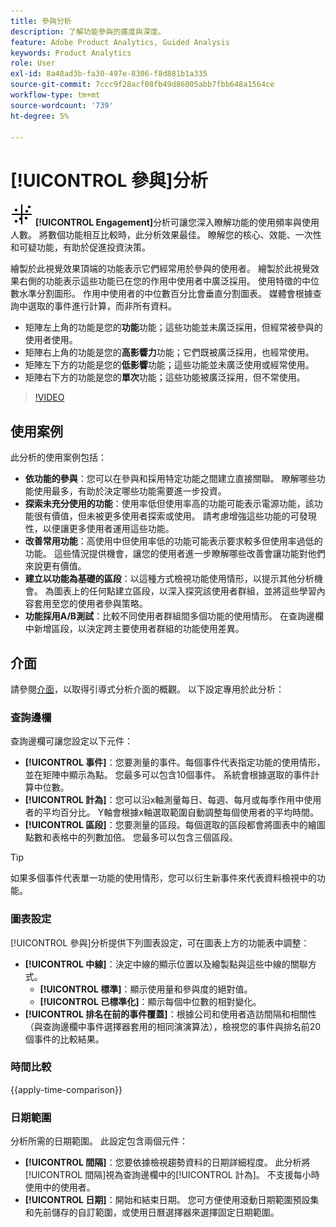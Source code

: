 ```yaml
---
title: 參與分析
description: 了解功能參與的廣度與深度。
feature: Adobe Product Analytics, Guided Analysis
keywords: Product Analytics
role: User
exl-id: 8a48ad3b-fa30-497e-8306-f8d881b1a335
source-git-commit: 7ccc9f28acf08fb49d86005abb7fbb648a1564ce
workflow-type: tm+mt
source-wordcount: '739'
ht-degree: 5%

---
```


# [!UICONTROL 參與]分析

![EngagementGraph](/help/assets/icons/EngagementGraph.svg) **[!UICONTROL Engagement]**&#x200B;分析可讓您深入瞭解功能的使用頻率與使用人數。 將數個功能相互比較時，此分析效果最佳。 瞭解您的核心、效能、一次性和可疑功能，有助於促進投資決策。

繪製於此視覺效果頂端的功能表示它們經常用於參與的使用者。 繪製於此視覺效果右側的功能表示這些功能已在您的作用中使用者中廣泛採用。 使用特徵的中位數水準分割圖形。 作用中使用者的中位數百分比會垂直分割圖表。 媒體會根據查詢中選取的事件進行計算，而非所有資料。

* 矩陣左上角的功能是您的&#x200B;**功能**&#x200B;功能；這些功能並未廣泛採用，但經常被參與的使用者使用。
* 矩陣右上角的功能是您的&#x200B;**高影響力**&#x200B;功能；它們既被廣泛採用，也經常使用。
* 矩陣左下方的功能是您的&#x200B;**低影響**&#x200B;功能；這些功能並未廣泛使用或經常使用。
* 矩陣右下方的功能是您的&#x200B;**單次**&#x200B;功能；這些功能被廣泛採用，但不常使用。

>[!VIDEO](https://video.tv.adobe.com/v/3429489/&learn=on)


## 使用案例

此分析的使用案例包括：

* **依功能的參與**：您可以在參與和採用特定功能之間建立直接關聯。 瞭解哪些功能使用最多，有助於決定哪些功能需要進一步投資。
* **探索未充分使用的功能**：使用率低但使用率高的功能可能表示電源功能，該功能很有價值，但未被更多使用者探索或使用。 請考慮增強這些功能的可發現性，以便讓更多使用者運用這些功能。
* **改善常用功能**：高使用中但使用率低的功能可能表示要求較多但使用率過低的功能。 這些情況提供機會，讓您的使用者進一步瞭解哪些改善會讓功能對他們來說更有價值。
* **建立以功能為基礎的區段**：以這種方式檢視功能使用情形，以提示其他分析機會。 為圖表上的任何點建立區段，以深入探究該使用者群組，並將這些學習內容套用至您的使用者參與策略。
* **功能採用A/B測試**：比較不同使用者群組間多個功能的使用情形。 在查詢邊欄中新增區段，以決定跨主要使用者群組的功能使用差異。

## 介面

請參閱[介面](../overview.md#interface)，以取得引導式分析介面的概觀。 以下設定專用於此分析：

### 查詢邊欄

查詢邊欄可讓您設定以下元件：

* **[!UICONTROL 事件]**：您要測量的事件。每個事件代表指定功能的使用情形，並在矩陣中顯示為點。 您最多可以包含10個事件。 系統會根據選取的事件計算中位數。
* **[!UICONTROL 計為]**：您可以沿x軸測量每日、每週、每月或每季作用中使用者的平均百分比。 Y軸會根據x軸選取範圍自動調整每個使用者的平均時間。
* **[!UICONTROL 區段]**：您要測量的區段。每個選取的區段都會將圖表中的繪圖點數和表格中的列數加倍。 您最多可以包含三個區段。

>[!TIP]
>
>如果多個事件代表單一功能的使用情形，您可以衍生新事件來代表資料檢視中的功能。

### 圖表設定

[!UICONTROL 參與]分析提供下列圖表設定，可在圖表上方的功能表中調整：

* **[!UICONTROL 中線]**：決定中線的顯示位置以及繪製點與這些中線的關聯方式。
   * **[!UICONTROL 標準]**：顯示使用量和參與度的絕對值。
   * **[!UICONTROL 已標準化]**：顯示每個中位數的相對變化。
* **[!UICONTROL 排名在前的事件覆蓋]**：根據公司和使用者造訪間隔和相關性（與查詢邊欄中事件選擇器套用的相同演演算法），檢視您的事件與排名前20個事件的比較結果。

### 時間比較

{{apply-time-comparison}}

### 日期範圍

分析所需的日期範圍。 此設定包含兩個元件：

* **[!UICONTROL 間隔]**：您要依據檢視趨勢資料的日期詳細程度。 此分析將[!UICONTROL 間隔]視為查詢邊欄中的[!UICONTROL 計為]。 不支援每小時使用中的使用者。
* **[!UICONTROL 日期]**：開始和結束日期。 您可方便使用滾動日期範圍預設集和先前儲存的自訂範圍，或使用日曆選擇器來選擇固定日期範圍。

<!--
## Example

See below for an example of the analysis.

![Enagement compare](../assets/engagement-compare.png)
-->

